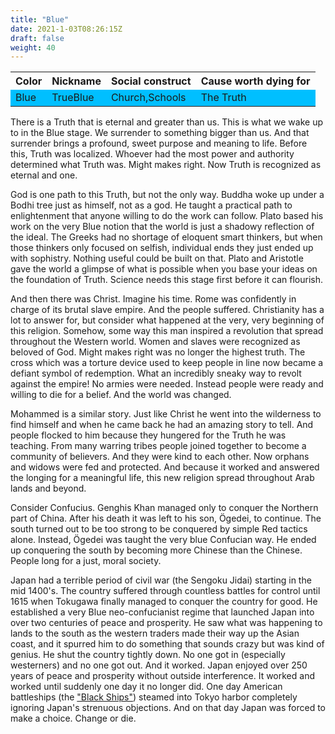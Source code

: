 ```yaml
---
title: "Blue"
date: 2021-1-03T08:26:15Z
draft: false
weight: 40
---
```


<style>
table tr#Blue td {background-color:#00BFFF !important;}
</style>
<table style="width:100%">
  <tr>
    <th>Color</th>
    <th>Nickname</th>
    <th>Social construct</th>
    <th>Cause worth dying for</th>
  </tr>
  <tr id="Blue">
    <td>Blue</td>
    <td>TrueBlue</td>
    <td>Church,Schools</td>
    <td>The Truth</td>
  </tr>
</table>

There is a Truth that is eternal and greater than us. This is what we wake up to in the Blue stage. We surrender to something bigger than us. And that surrender brings a profound, sweet purpose and meaning to life. Before this, Truth was localized. Whoever had the most power and authority determined what Truth was. Might makes right. Now Truth is recognized as eternal and one.

God is one path to this Truth, but not the only way. Buddha woke up under a Bodhi tree just as himself, not as a god. He taught a practical path to enlightenment that anyone willing to do the work can follow.  Plato based his work on the very Blue notion that the world is just a shadowy reflection of the ideal. The Greeks had no shortage of eloquent smart thinkers, but when those thinkers only focused on selfish, individual ends they just ended up with sophistry. Nothing useful could be built on that. Plato and Aristotle gave the world a glimpse of what is possible when you base your ideas on the foundation of Truth. Science needs this stage first before it can flourish.

And then there was Christ. Imagine his time. Rome was confidently in charge of its brutal slave empire. And the people suffered. Christianity has a lot to answer for, but consider what happened at the very, very beginning of this religion. Somehow, some way this man inspired a revolution that spread throughout the Western world. Women and slaves were recognized as beloved of God. Might makes right was no longer the highest truth. The cross which was a torture device used to keep people in line now became a defiant symbol of redemption. What an incredibly sneaky way to revolt against the empire! No armies were needed. Instead people were ready and willing to die for a belief. And the world was changed.

Mohammed is a similar story. Just like Christ he went into the wilderness to find himself and when he came back he had an amazing story to tell. And people flocked to him because they hungered for the Truth he was teaching. From many warring tribes people joined together to become a community of believers. And they were kind to each other. Now orphans and widows were fed and protected. And because it worked and answered the longing for a meaningful life, this new religion spread throughout Arab lands and beyond.

Consider Confucius. Genghis Khan managed only to conquer the Northern part of China. After his death it was left to his son, Ögedei, to continue. The south turned out to be too strong to be conquered by simple Red tactics alone. Instead, Ögedei was taught the very blue Confucian way. He ended up conquering the south by becoming more Chinese than the Chinese. People long for a just, moral society.

Japan had a terrible period of civil war (the Sengoku Jidai) starting in the mid 1400's. The country suffered through countless battles for control until 1615 when Tokugawa finally managed to conquer the country for good. He established a very Blue neo-confucianist regime that launched Japan into over two centuries of peace and prosperity. He saw what was happening to lands to the south as the western traders made their way up the Asian coast, and it spurred him to do something that sounds crazy but was kind of genius. He shut the country tightly down. No one got in (especially westerners) and no one got out. And it worked. Japan enjoyed over 250 years of peace and prosperity without outside interference. It worked and worked until suddenly one day it no longer did. One day American battleships (the ["Black Ships"][1]) steamed into Tokyo harbor completely ignoring Japan's strenuous objections. And on that day Japan was forced to make a choice. Change or die.

[1]:	https://en.wikipedia.org/wiki/Black_Ships